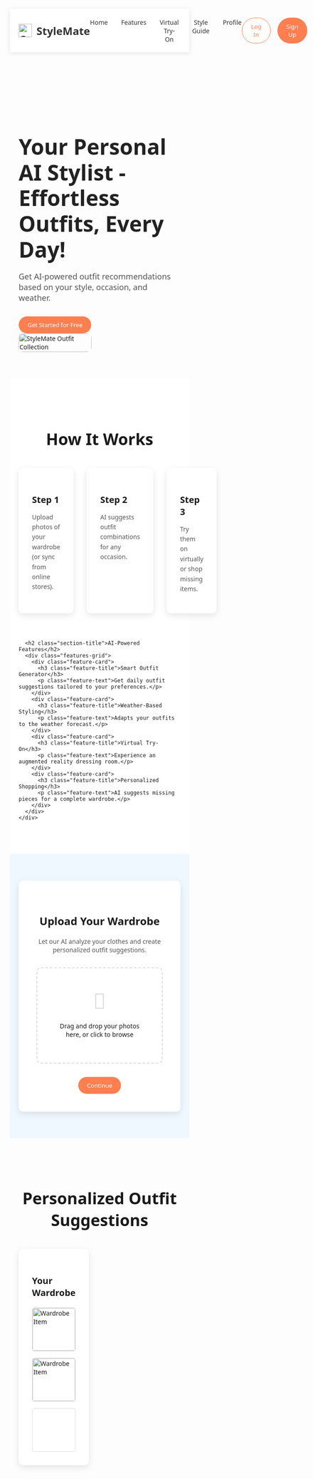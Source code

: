 <!DOCTYPE html>
<html lang="en">
<head>
  <meta charset="UTF-8">
  <meta name="viewport" content="width=device-width, initial-scale=1.0">
  <title>StyleMate - Your Personal AI Stylist</title>
  <style>
    * {
      margin: 0;
      padding: 0;
      box-sizing: border-box;
      font-family: 'Segoe UI', Tahoma, Geneva, Verdana, sans-serif;
    }
    
    body {
      background-color: #f5f5f5;
    }
    
    .container {
      max-width: 1200px;
      margin: 0 auto;
      padding: 0 20px;
    }
    
    header {
      background-color: white;
      padding: 20px 0;
      box-shadow: 0 2px 10px rgba(0,0,0,0.1);
    }
    
    nav {
      display: flex;
      justify-content: space-between;
      align-items: center;
    }
    
    .logo {
      display: flex;
      align-items: center;
      font-size: 24px;
      font-weight: bold;
      color: #333;
    }
    
    .logo img {
      width: 30px;
      margin-right: 10px;
    }
    
    .nav-links {
      display: flex;
      gap: 30px;
    }
    
    .nav-links a {
      text-decoration: none;
      color: #333;
    }
    
    .auth-buttons {
      display: flex;
      gap: 15px;
    }
    
    .btn {
      padding: 10px 20px;
      border-radius: 50px;
      font-weight: 500;
      cursor: pointer;
      transition: all 0.3s ease;
    }
    
    .btn-primary {
      background-color: #ff7f50;
      color: white;
      border: none;
    }
    
    .btn-outline {
      background-color: transparent;
      border: 1px solid #ff7f50;
      color: #ff7f50;
    }
    
    .hero {
      padding: 60px 0;
      display: flex;
      align-items: center;
      justify-content: space-between;
    }
    
    .hero-content {
      max-width: 500px;
    }
    
    .hero-title {
      font-size: 48px;
      font-weight: bold;
      line-height: 1.2;
      margin-bottom: 20px;
      color: #222;
    }
    
    .hero-text {
      font-size: 18px;
      color: #555;
      margin-bottom: 30px;
    }
    
    .hero-image {
      width: 45%;
      border-radius: 10px;
      overflow: hidden;
    }
    
    .hero-image img {
      width: 100%;
      height: auto;
    }
    
    .features {
      padding: 60px 0;
      background-color: white;
    }
    
    .section-title {
      font-size: 36px;
      font-weight: bold;
      margin-bottom: 40px;
      text-align: center;
    }
    
    .steps {
      display: flex;
      justify-content: space-between;
      gap: 30px;
      margin-bottom: 60px;
    }
    
    .step-card {
      background-color: white;
      padding: 30px;
      border-radius: 10px;
      box-shadow: 0 5px 15px rgba(0,0,0,0.1);
      flex: 1;
    }
    
    .step-number {
      font-size: 20px;
      font-weight: bold;
      margin-bottom: 15px;
    }
    
    .step-text {
      color: #555;
      line-height: 1.6;
    }
    
    .features-grid {
      display: grid;
      grid-template-columns: repeat(auto-fit, minmax(250px, 1fr));
      gap: 30px;
    }
    
    .feature-card {
      background-color: #f9f9f9;
      padding: 30px;
      border-radius: 10px;
      transition: transform 0.3s ease;
    }
    
    .feature-card:hover {
      transform: translateY(-5px);
    }
    
    .feature-title {
      font-size: 20px;
      font-weight: bold;
      margin-bottom: 15px;
    }
    
    .feature-text {
      color: #555;
      line-height: 1.6;
    }
    
    .testimonials {
      padding: 60px 0;
    }
    
    .testimonial-grid {
      display: grid;
      grid-template-columns: repeat(auto-fit, minmax(300px, 1fr));
      gap: 30px;
    }
    
    .testimonial-card {
      background-color: white;
      padding: 30px;
      border-radius: 10px;
      box-shadow: 0 5px 15px rgba(0,0,0,0.1);
    }
    
    .testimonial-avatar {
      width: 80px;
      height: 80px;
      border-radius: 50%;
      overflow: hidden;
      margin-bottom: 20px;
    }
    
    .testimonial-avatar img {
      width: 100%;
      height: 100%;
      object-fit: cover;
    }
    
    .testimonial-text {
      font-style: italic;
      color: #555;
      margin-bottom: 15px;
      line-height: 1.6;
    }
    
    .testimonial-author {
      font-weight: bold;
    }
    
    .upload-section {
      padding: 60px 0;
      background-color: #f0f8ff;
      text-align: center;
    }
    
    .upload-container {
      max-width: 600px;
      margin: 0 auto;
      background-color: white;
      padding: 40px;
      border-radius: 10px;
      box-shadow: 0 5px 15px rgba(0,0,0,0.1);
    }
    
    .upload-title {
      font-size: 24px;
      font-weight: bold;
      margin-bottom: 20px;
    }
    
    .upload-text {
      color: #555;
      margin-bottom: 30px;
    }
    
    .upload-area {
      border: 2px dashed #ddd;
      padding: 40px;
      border-radius: 10px;
      margin-bottom: 30px;
      cursor: pointer;
    }
    
    .upload-icon {
      font-size: 48px;
      color: #ddd;
      margin-bottom: 15px;
    }
    
    .outfit-suggestion {
      padding: 60px 0;
    }
    
    .suggestion-container {
      display: grid;
      grid-template-columns: 1fr 2fr;
      gap: 30px;
    }
    
    .wardrobe-preview {
      background-color: white;
      padding: 30px;
      border-radius: 10px;
      box-shadow: 0 5px 15px rgba(0,0,0,0.1);
    }
    
    .wardrobe-title {
      font-size: 20px;
      font-weight: bold;
      margin-bottom: 20px;
    }
    
    .wardrobe-grid {
      display: grid;
      grid-template-columns: repeat(auto-fill, minmax(80px, 1fr));
      gap: 15px;
    }
    
    .wardrobe-item {
      border: 1px solid #ddd;
      border-radius: 5px;
      overflow: hidden;
      aspect-ratio: 1;
    }
    
    .wardrobe-item img {
      width: 100%;
      height: 100%;
      object-fit: cover;
    }
    
    .outfit-results {
      background-color: white;
      padding: 30px;
      border-radius: 10px;
      box-shadow: 0 5px 15px rgba(0,0,0,0.1);
    }
    
    .results-title {
      font-size: 20px;
      font-weight: bold;
      margin-bottom: 20px;
    }
    
    .outfit-grid {
      display: grid;
      grid-template-columns: repeat(auto-fill, minmax(200px, 1fr));
      gap: 20px;
    }
    
    .outfit-card {
      border: 1px solid #ddd;
      border-radius: 5px;
      overflow: hidden;
    }
    
    .outfit-image {
      width: 100%;
      aspect-ratio: 3/4;
      background-color: #f9f9f9;
    }
    
    .outfit-image img {
      width: 100%;
      height: 100%;
      object-fit: cover;
    }
    
    .outfit-info {
      padding: 15px;
    }
    
    .outfit-occasion {
      font-weight: bold;
      margin-bottom: 5px;
    }
    
    .outfit-description {
      font-size: 14px;
      color: #555;
    }
    
    footer {
      background-color: #333;
      color: white;
      padding: 40px 0;
    }
    
    .footer-content {
      display: flex;
      justify-content: space-between;
      align-items: center;
    }
    
    .footer-links {
      display: flex;
      gap: 20px;
    }
    
    .footer-links a {
      color: white;
      text-decoration: none;
    }
    
    .social-links {
      display: flex;
      gap: 15px;
    }
    
    .social-links a {
      color: white;
      font-size: 20px;
    }
    
    @media (max-width: 768px) {
      .hero {
        flex-direction: column;
        text-align: center;
      }
      
      .hero-content {
        max-width: 100%;
        margin-bottom: 40px;
      }
      
      .hero-image {
        width: 80%;
      }
      
      .steps {
        flex-direction: column;
      }
      
      .suggestion-container {
        grid-template-columns: 1fr;
      }
    }
  </style>
</head>
<body>
  <header>
    <div class="container">
      <nav>
        <div class="logo">
          <img src="/api/placeholder/30/30" alt="StyleMate Logo">
          StyleMate
        </div>
        <div class="nav-links">
          <a href="#">Home</a>
          <a href="#">Features</a>
          <a href="#">Virtual Try-On</a>
          <a href="#">Style Guide</a>
          <a href="#">Profile</a>
        </div>
        <div class="auth-buttons">
          <button class="btn btn-outline">Log In</button>
          <button class="btn btn-primary">Sign Up</button>
        </div>
      </nav>
    </div>
  </header>

  <section class="hero">
    <div class="container">
      <div class="hero-content">
        <h1 class="hero-title">Your Personal AI Stylist - Effortless Outfits, Every Day!</h1>
        <p class="hero-text">Get AI-powered outfit recommendations based on your style, occasion, and weather.</p>
        <button class="btn btn-primary">Get Started for Free</button>
      </div>
      <div class="hero-image">
        <img src="/api/placeholder/500/500" alt="StyleMate Outfit Collection">
      </div>
    </div>
  </section>

  <section class="features">
    <div class="container">
      <h2 class="section-title">How It Works</h2>
      <div class="steps">
        <div class="step-card">
          <h3 class="step-number">Step 1</h3>
          <p class="step-text">Upload photos of your wardrobe (or sync from online stores).</p>
        </div>
        <div class="step-card">
          <h3 class="step-number">Step 2</h3>
          <p class="step-text">AI suggests outfit combinations for any occasion.</p>
        </div>
        <div class="step-card">
          <h3 class="step-number">Step 3</h3>
          <p class="step-text">Try them on virtually or shop missing items.</p>
        </div>
      </div>

      <h2 class="section-title">AI-Powered Features</h2>
      <div class="features-grid">
        <div class="feature-card">
          <h3 class="feature-title">Smart Outfit Generator</h3>
          <p class="feature-text">Get daily outfit suggestions tailored to your preferences.</p>
        </div>
        <div class="feature-card">
          <h3 class="feature-title">Weather-Based Styling</h3>
          <p class="feature-text">Adapts your outfits to the weather forecast.</p>
        </div>
        <div class="feature-card">
          <h3 class="feature-title">Virtual Try-On</h3>
          <p class="feature-text">Experience an augmented reality dressing room.</p>
        </div>
        <div class="feature-card">
          <h3 class="feature-title">Personalized Shopping</h3>
          <p class="feature-text">AI suggests missing pieces for a complete wardrobe.</p>
        </div>
      </div>
    </div>
  </section>

  <section class="upload-section">
    <div class="container">
      <div class="upload-container">
        <h2 class="upload-title">Upload Your Wardrobe</h2>
        <p class="upload-text">Let our AI analyze your clothes and create personalized outfit suggestions.</p>
        <div class="upload-area">
          <div class="upload-icon">📁</div>
          <p>Drag and drop your photos here, or click to browse</p>
        </div>
        <button class="btn btn-primary">Continue</button>
      </div>
    </div>
  </section>

  <section class="outfit-suggestion">
    <div class="container">
      <h2 class="section-title">Personalized Outfit Suggestions</h2>
      <div class="suggestion-container">
        <div class="wardrobe-preview">
          <h3 class="wardrobe-title">Your Wardrobe</h3>
          <div class="wardrobe-grid">
            <div class="wardrobe-item">
              <img src="/api/placeholder/80/80" alt="Wardrobe Item">
            </div>
            <div class="wardrobe-item">
              <img src="/api/placeholder/80/80" alt="Wardrobe Item">
            </div>
            <div class="wardrobe-item">
